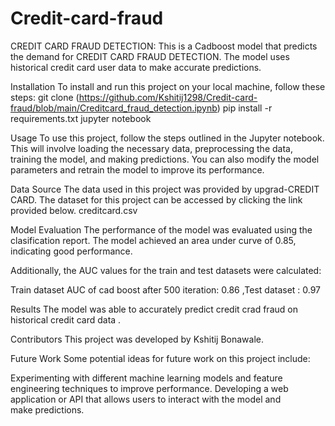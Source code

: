 # Credit-card-fraud

CREDIT CARD FRAUD DETECTION:
This is a Cadboost model that predicts the demand for CREDIT CARD FRAUD DETECTION. The model uses historical credit card user data to make accurate predictions.

Installation
To install and run this project on your local machine, follow these steps: git clone (https://github.com/Kshitij1298/Credit-card-fraud/blob/main/Creditcard_fraud_detection.ipynb) pip install -r requirements.txt jupyter notebook

Usage
To use this project, follow the steps outlined in the Jupyter notebook. This will involve loading the necessary data, preprocessing the data, training the model, and making predictions. You can also modify the model parameters and retrain the model to improve its performance.

Data Source
The data used in this project was provided by upgrad-CREDIT CARD.
The dataset for this project can be accessed by clicking the link provided below.
creditcard.csv


Model Evaluation
The performance of the model was evaluated using the clasification report. The model achieved an area under curve of 0.85, indicating good performance.

Additionally, the AUC values for the train and test datasets were calculated:

Train dataset AUC of cad boost after 500 iteration: 0.86 ,Test dataset : 0.97 

Results
The model was able to accurately predict credit crad fraud on historical credit card data .

Contributors
This project was developed by Kshitij Bonawale.

Future Work
Some potential ideas for future work on this project include:

Experimenting with different machine learning models and feature engineering techniques to improve performance. Developing a web application or API that allows users to interact with the model and make predictions.
